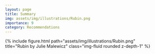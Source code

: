 ```yaml
---
layout: page
title: Summary
img: assets/img/illustrations/Rubin.png
importance: 9
category: Recommendations
---
```


<div class="row">
    <div class="col-sm mt-3 mt-md-0">
        {% include figure.html path="assets/img/illustrations/Rubin.png" title="Rubin by Julie Malewicz" class="img-fluid rounded z-depth-1" %}
    </div>
</div>
<!-- <div class="caption">
    This image can also have a caption. It's like magic.
</div> -->
